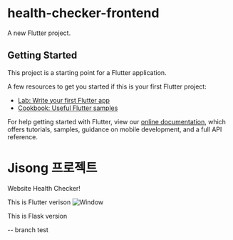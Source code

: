 # health-checker-frontend

A new Flutter project.

## Getting Started

This project is a starting point for a Flutter application.

A few resources to get you started if this is your first Flutter project:

- [Lab: Write your first Flutter app](https://flutter.dev/docs/get-started/codelab)
- [Cookbook: Useful Flutter samples](https://flutter.dev/docs/cookbook)

For help getting started with Flutter, view our
[online documentation](https://flutter.dev/docs), which offers tutorials,
samples, guidance on mobile development, and a full API reference.

# Jisong 프로젝트 

Website Health Checker! 

This is Flutter verison 
![Window](https://media.atc-github.azure.cloud.bmw/user/746/files/97a110ae-a293-412b-8004-7b30335da190)


This is Flask version


-- branch test